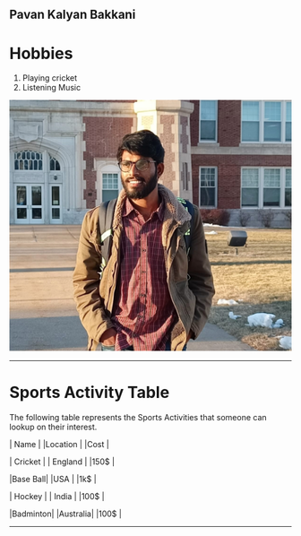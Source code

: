 ## Pavan Kalyan Bakkani
# Hobbies
   1. Playing cricket
   2. Listening Music

![Pavan Kalyan](https://github.com/pavankalyanbakkani/assignment2--Bakkani/blob/main/Pavan.jpeg)



----

# Sports Activity Table


The following table represents the Sports Activities that someone can lookup on their interest.
 
   | Name    |   |Location |    |Cost |

   | Cricket |   | England |    |150$ |

   |Base Ball|   |USA      |    |1k$  |

   | Hockey  |   | India   |    |100$ |

   |Badminton|   |Australia|    |100$ |

----
